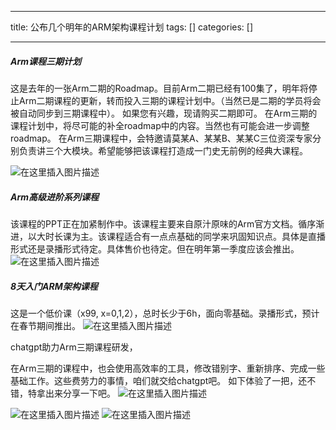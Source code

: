 
--- 
title:  公布几个明年的ARM架构课程计划 
tags: []
categories: [] 

---
##### Arm课程三期计划

这是去年的一张Arm二期的Roadmap。目前Arm二期已经有100集了，明年将停止Arm二期课程的更新，转而投入三期的课程计划中。（当然已是二期的学员将会被自动同步到三期课程中）。 如果您有兴趣，现请购买二期即可。 在Arm三期的课程计划中，将尽可能的补全roadmap中的内容。当然也有可能会进一步调整roadmap。 在Arm三期课程中，会特邀请莫某A、某某B、某某C三位资深专家分别负责讲三个大模块。希望能够把该课程打造成一门史无前例的经典大课程。

<img src="https://img-blog.csdnimg.cn/direct/15f7de2572134fd78229fa79329fb941.png" alt="在这里插入图片描述">

##### Arm高级进阶系列课程

该课程的PPT正在加紧制作中。该课程主要来自原汁原味的Arm官方文档。循序渐进，以大时长课为主。该课程适合有一点点基础的同学来巩固知识点。具体是直播形式还是录播形式待定。具体售价也待定。但在明年第一季度应该会推出。 <img src="https://img-blog.csdnimg.cn/direct/ba6af937c7a74ec39474ca30a4cd38d3.png" alt="在这里插入图片描述">

##### 8天入门ARM架构课程

这是一个低价课（x99, x=0,1,2），总时长少于6h，面向零基础。录播形式，预计在春节期间推出。 <img src="https://img-blog.csdnimg.cn/direct/b1df63df074b4da186a43de2c2b0d470.png" alt="在这里插入图片描述">

chatgpt助力Arm三期课程研发，

在Arm三期的课程中，也会使用高效率的工具，修改错别字、重新排序、完成一些基础工作。这些费劳力的事情，咱们就交给chatgpt吧。 如下体验了一把，还不错，特拿出来分享一下吧。 <img src="https://img-blog.csdnimg.cn/direct/8b3caec361c846cbb779e227d8bd9be1.png" alt="在这里插入图片描述">

<img src="https://img-blog.csdnimg.cn/direct/39f441a40d2a44ecbc8d51d558e223ba.png" alt="在这里插入图片描述"> <img src="https://img-blog.csdnimg.cn/direct/8745a2eb02e04e808abff95e0f6039ed.png" alt="在这里插入图片描述">
